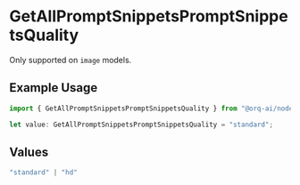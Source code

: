 # GetAllPromptSnippetsPromptSnippetsQuality

Only supported on `image` models.

## Example Usage

```typescript
import { GetAllPromptSnippetsPromptSnippetsQuality } from "@orq-ai/node/models/operations";

let value: GetAllPromptSnippetsPromptSnippetsQuality = "standard";
```

## Values

```typescript
"standard" | "hd"
```